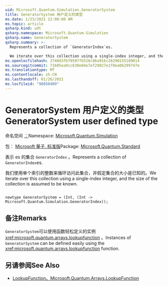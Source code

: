 ```yaml
---
uid: Microsoft.Quantum.Simulation.GeneratorSystem
title: GeneratorSystem 用户定义的类型
ms.date: 1/23/2021 12:00:00 AM
ms.topic: article
qsharp.kind: udt
qsharp.namespace: Microsoft.Quantum.Simulation
qsharp.name: GeneratorSystem
qsharp.summary: >-
  Represents a collection of `GeneratorIndex`es.

  We iterate over this collection using a single-index integer, and the size of the collection is assumed to be known.
ms.openlocfilehash: 3748d3fb79597fb526c86a91bc28290155189014
ms.sourcegitcommit: 71605ea9cc630e84e7ef29027e1f0ea06299747e
ms.translationtype: MT
ms.contentlocale: zh-CN
ms.lasthandoff: 01/26/2021
ms.locfileid: "98858409"
---
```

# <a name="generatorsystem-user-defined-type"></a><span data-ttu-id="a6866-102">GeneratorSystem 用户定义的类型</span><span class="sxs-lookup"><span data-stu-id="a6866-102">GeneratorSystem user defined type</span></span>

<span data-ttu-id="a6866-103">命名空间 [：](xref:Microsoft.Quantum.Simulation)</span><span class="sxs-lookup"><span data-stu-id="a6866-103">Namespace: [Microsoft.Quantum.Simulation](xref:Microsoft.Quantum.Simulation)</span></span>

<span data-ttu-id="a6866-104">包： [Microsoft 量子. 标准版](https://nuget.org/packages/Microsoft.Quantum.Standard)</span><span class="sxs-lookup"><span data-stu-id="a6866-104">Package: [Microsoft.Quantum.Standard](https://nuget.org/packages/Microsoft.Quantum.Standard)</span></span>


<span data-ttu-id="a6866-105">表示 es 的集合 `GeneratorIndex` 。</span><span class="sxs-lookup"><span data-stu-id="a6866-105">Represents a collection of `GeneratorIndex`es.</span></span>

<span data-ttu-id="a6866-106">我们使用单个索引的整数来循环访问此集合，并假定集合的大小是已知的。</span><span class="sxs-lookup"><span data-stu-id="a6866-106">We iterate over this collection using a single-index integer, and the size of the collection is assumed to be known.</span></span>

```qsharp

newtype GeneratorSystem = (Int, (Int -> Microsoft.Quantum.Simulation.GeneratorIndex));
```



## <a name="remarks"></a><span data-ttu-id="a6866-107">备注</span><span class="sxs-lookup"><span data-stu-id="a6866-107">Remarks</span></span>

<span data-ttu-id="a6866-108">`GeneratorSystem`可以使用函数轻松定义的实例 <xref:microsoft.quantum.arrays.lookupfunction> 。</span><span class="sxs-lookup"><span data-stu-id="a6866-108">Instances of `GeneratorSystem` can be defined easily using the <xref:microsoft.quantum.arrays.lookupfunction> function.</span></span>

## <a name="see-also"></a><span data-ttu-id="a6866-109">另请参阅</span><span class="sxs-lookup"><span data-stu-id="a6866-109">See Also</span></span>

- [<span data-ttu-id="a6866-110">LookupFunction。</span><span class="sxs-lookup"><span data-stu-id="a6866-110">Microsoft.Quantum.Arrays.LookupFunction</span></span>](xref:Microsoft.Quantum.Arrays.LookupFunction)